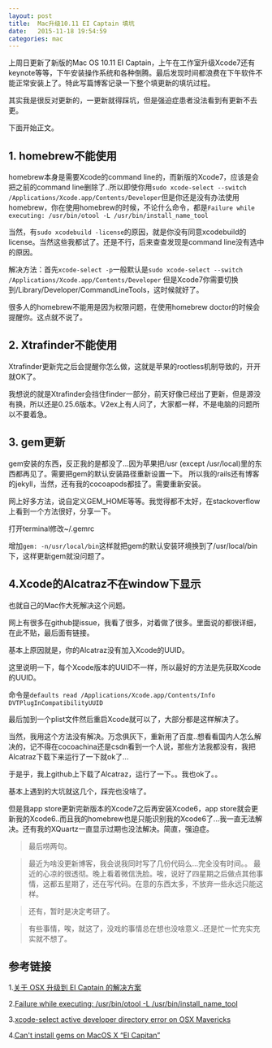 ```yaml
---
layout: post
title:  Mac升级10.11 EI Captain 填坑
date:   2015-11-18 19:54:59
categories: mac
---
```


上周日更新了新版的Mac OS 10.11 EI Captain，上午在工作室升级Xcode7还有keynote等等，下午安装操作系统和各种倒腾。最后发现时间都浪费在下午软件不能正常安装上了。特此写篇博客记录一下整个填更新的填坑过程。

其实我是很反对更新的，一更新就得踩坑，但是强迫症患者没法看到有更新不去更。

下面开始正文。

## 1. homebrew不能使用

homebrew本身是需要Xcode的command line的，而新版的Xcode7，应该是会把之前的command line删除了..所以即使你用`sudo xcode-select --switch /Applications/Xcode.app/Contents/Developer`但是你还是没有办法使用homebrew，你在使用homebrew的时候，不论什么命令，都是`Failure while executing: /usr/bin/otool -L /usr/bin/install_name_tool`

当然，有`sudo xcodebuild -license`的原因，就是你没有同意xcodebuild的license。当然这些我都试了。还是不行，后来查查发现是command line没有选中的原因。

解决方法：首先`xcode-select -p`一般默认是`sudo xcode-select --switch /Applications/Xcode.app/Contents/Developer`
但是Xcode7你需要切换到/Library/Developer/CommandLineTools，这时候就好了。

很多人的homebrew不能用是因为权限问题，在使用homebrew doctor的时候会提醒你。这点就不说了。

## 2. Xtrafinder不能使用

Xtrafinder更新完之后会提醒你怎么做，这就是苹果的rootless机制导致的，开开就OK了。

我想说的就是Xtrafinder会挡住finder一部分，前天好像已经出了更新，但是源没有换，所以还是0.25.6版本。V2ex上有人问了，大家都一样，不是电脑的问题所以不要着急。

## 3. gem更新

gem安装的东西，反正我的是都没了...因为苹果把/usr (except /usr/local)里的东西都再见了。需要把gem的默认安装路径重新设置一下。
所以我的rails还有博客的jekyll，当然，还有我的cocoapods都挂了。需要重新安装。

网上好多方法，说自定义GEM_HOME等等。我觉得都不太好，在stackoverflow上看到一个方法很好，分享一下。

打开terminal修改~/.gemrc

增加`gem: -n/usr/local/bin`这样就把gem的默认安装环境换到了/usr/local/bin下，这样更新gem就没问题了。

## 4.Xcode的Alcatraz不在window下显示

也就自己的Mac作大死解决这个问题。

网上有很多在github提issue，我看了很多，对着做了很多。里面说的都很详细，在此不贴，最后面有链接。

基本上原因就是，你的Alcatraz没有加入Xcode的UUID。

这里说明一下，每个Xcode版本的UUID不一样，所以最好的方法是先获取Xcode的UUID。

命令是`defaults read /Applications/Xcode.app/Contents/Info DVTPlugInCompatibilityUUID`

最后加到一个plist文件然后重启Xcode就可以了，大部分都是这样解决了。

当然，我用这个方法没有解决。万念俱灰下，重新用了百度..想看看国内人怎么解决的，记不得在cocoachina还是csdn看到一个人说，那些方法我都没有，我把Alcatraz下载下来运行了一下就ok了...

于是乎，我上github上下载了Alcatraz，运行了一下。。我也ok了。。

基本上遇到的大坑就这几个，踩完也没啥了。

但是我app store更新完新版本的Xcode7之后再安装Xcode6，app store就会更新我的Xcode6..而且我的homebrew也是只能识别我的Xcode6了...我一直无法解决。还有我的XQuartz一直显示过期也没法解决。简直，强迫症。


>最后唠两句。

>最近为啥没更新博客，我会说我同时写了几份代码么...完全没有时间。。
最近的心凉的很透彻。晚上看着微信洗脸。唉，说好了四星期之后做点其他事情，这都五星期了，还在写代码。在意的东西太多，不放弃一些永远只能这样。

>还有，暂时是决定考研了。

>有些事情，唉，就这了，没戏的事情总在想也没啥意义..还是忙一忙充实充实就不想了。

## 参考链接

1.[关于 OSX 升级到 EI Captain 的解决方案](http://guojianxiang.com/posts/2015-10-06-Update_OSX_EI_Captain_Problems.html)

2.[Failure while executing: /usr/bin/otool -L /usr/bin/install_name_tool](https://github.com/Homebrew/homebrew/issues/44071)

3.[xcode-select active developer directory error on OSX Mavericks](http://stackoverflow.com/questions/17980759/xcode-select-active-developer-directory-error-on-osx-mavericks)

4.[Can't install gems on MacOS X “El Capitan”](http://stackoverflow.com/questions/31972968/cant-install-gems-on-macos-x-el-capitan)